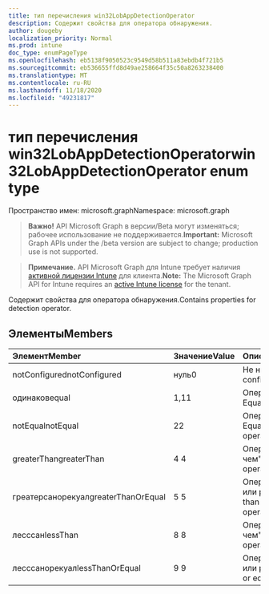```yaml
---
title: тип перечисления win32LobAppDetectionOperator
description: Содержит свойства для оператора обнаружения.
author: dougeby
localization_priority: Normal
ms.prod: intune
doc_type: enumPageType
ms.openlocfilehash: eb5138f9050523c9549d58b511a83ebdb4f721b5
ms.sourcegitcommit: eb536655ffd8d49ae258664f35c50a8263238400
ms.translationtype: MT
ms.contentlocale: ru-RU
ms.lasthandoff: 11/18/2020
ms.locfileid: "49231817"
---
```

# <a name="win32lobappdetectionoperator-enum-type"></a><span data-ttu-id="ae7ff-103">тип перечисления win32LobAppDetectionOperator</span><span class="sxs-lookup"><span data-stu-id="ae7ff-103">win32LobAppDetectionOperator enum type</span></span>

<span data-ttu-id="ae7ff-104">Пространство имен: microsoft.graph</span><span class="sxs-lookup"><span data-stu-id="ae7ff-104">Namespace: microsoft.graph</span></span>

> <span data-ttu-id="ae7ff-105">**Важно!** API Microsoft Graph в версии/Beta могут изменяться; рабочее использование не поддерживается.</span><span class="sxs-lookup"><span data-stu-id="ae7ff-105">**Important:** Microsoft Graph APIs under the /beta version are subject to change; production use is not supported.</span></span>

> <span data-ttu-id="ae7ff-106">**Примечание.** API Microsoft Graph для Intune требует наличия [активной лицензии Intune](https://go.microsoft.com/fwlink/?linkid=839381) для клиента.</span><span class="sxs-lookup"><span data-stu-id="ae7ff-106">**Note:** The Microsoft Graph API for Intune requires an [active Intune license](https://go.microsoft.com/fwlink/?linkid=839381) for the tenant.</span></span>

<span data-ttu-id="ae7ff-107">Содержит свойства для оператора обнаружения.</span><span class="sxs-lookup"><span data-stu-id="ae7ff-107">Contains properties for detection operator.</span></span>

## <a name="members"></a><span data-ttu-id="ae7ff-108">Элементы</span><span class="sxs-lookup"><span data-stu-id="ae7ff-108">Members</span></span>
|<span data-ttu-id="ae7ff-109">Элемент</span><span class="sxs-lookup"><span data-stu-id="ae7ff-109">Member</span></span>|<span data-ttu-id="ae7ff-110">Значение</span><span class="sxs-lookup"><span data-stu-id="ae7ff-110">Value</span></span>|<span data-ttu-id="ae7ff-111">Описание</span><span class="sxs-lookup"><span data-stu-id="ae7ff-111">Description</span></span>|
|:---|:---|:---|
|<span data-ttu-id="ae7ff-112">notConfigured</span><span class="sxs-lookup"><span data-stu-id="ae7ff-112">notConfigured</span></span>|<span data-ttu-id="ae7ff-113">нуль</span><span class="sxs-lookup"><span data-stu-id="ae7ff-113">0</span></span>|<span data-ttu-id="ae7ff-114">Не настроен.</span><span class="sxs-lookup"><span data-stu-id="ae7ff-114">Not configured.</span></span>|
|<span data-ttu-id="ae7ff-115">одинаков</span><span class="sxs-lookup"><span data-stu-id="ae7ff-115">equal</span></span>|<span data-ttu-id="ae7ff-116">1,1</span><span class="sxs-lookup"><span data-stu-id="ae7ff-116">1</span></span>|<span data-ttu-id="ae7ff-117">Оператор Equals.</span><span class="sxs-lookup"><span data-stu-id="ae7ff-117">Equal operator.</span></span>|
|<span data-ttu-id="ae7ff-118">notEqual</span><span class="sxs-lookup"><span data-stu-id="ae7ff-118">notEqual</span></span>|<span data-ttu-id="ae7ff-119">2</span><span class="sxs-lookup"><span data-stu-id="ae7ff-119">2</span></span>|<span data-ttu-id="ae7ff-120">Оператор Not Equal.</span><span class="sxs-lookup"><span data-stu-id="ae7ff-120">Not equal operator.</span></span>|
|<span data-ttu-id="ae7ff-121">greaterThan</span><span class="sxs-lookup"><span data-stu-id="ae7ff-121">greaterThan</span></span>|<span data-ttu-id="ae7ff-122">4 </span><span class="sxs-lookup"><span data-stu-id="ae7ff-122">4</span></span>|<span data-ttu-id="ae7ff-123">Оператор "больше чем".</span><span class="sxs-lookup"><span data-stu-id="ae7ff-123">Greater than operator.</span></span>|
|<span data-ttu-id="ae7ff-124">греатерсанорекуал</span><span class="sxs-lookup"><span data-stu-id="ae7ff-124">greaterThanOrEqual</span></span>|<span data-ttu-id="ae7ff-125">5 </span><span class="sxs-lookup"><span data-stu-id="ae7ff-125">5</span></span>|<span data-ttu-id="ae7ff-126">Оператор "больше или равно".</span><span class="sxs-lookup"><span data-stu-id="ae7ff-126">Greater than or equal operator.</span></span>|
|<span data-ttu-id="ae7ff-127">лесссан</span><span class="sxs-lookup"><span data-stu-id="ae7ff-127">lessThan</span></span>|<span data-ttu-id="ae7ff-128">8 </span><span class="sxs-lookup"><span data-stu-id="ae7ff-128">8</span></span>|<span data-ttu-id="ae7ff-129">Оператор "меньше чем".</span><span class="sxs-lookup"><span data-stu-id="ae7ff-129">Less than operator.</span></span>|
|<span data-ttu-id="ae7ff-130">лесссанорекуал</span><span class="sxs-lookup"><span data-stu-id="ae7ff-130">lessThanOrEqual</span></span>|<span data-ttu-id="ae7ff-131">9 </span><span class="sxs-lookup"><span data-stu-id="ae7ff-131">9</span></span>|<span data-ttu-id="ae7ff-132">Оператор "меньше или равно".</span><span class="sxs-lookup"><span data-stu-id="ae7ff-132">Less than or equal operator.</span></span>|




